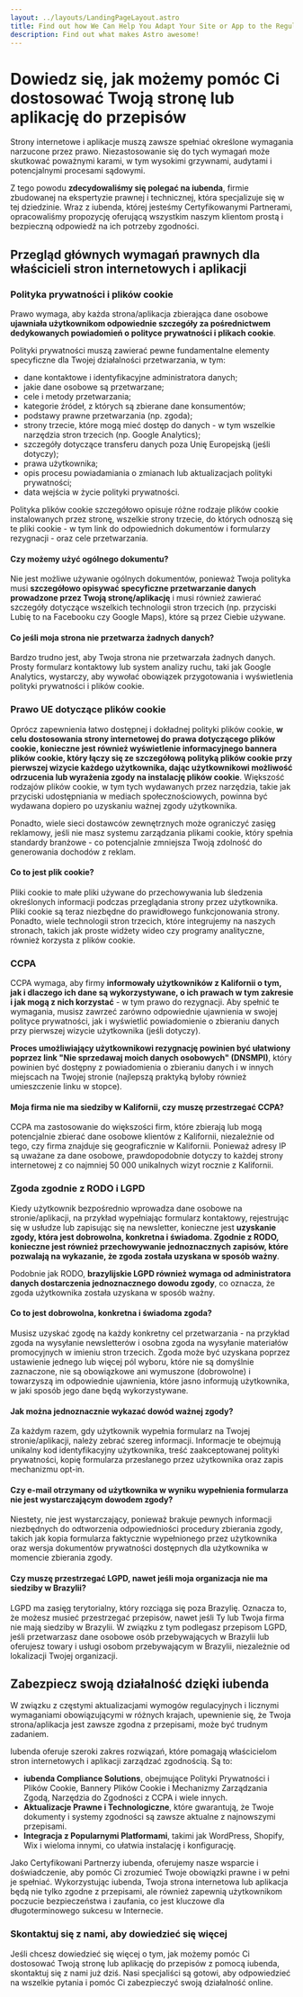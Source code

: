 ```yaml
---
layout: ../layouts/LandingPageLayout.astro
title: Find out how We Can Help You Adapt Your Site or App to the Regulations
description: Find out what makes Astro awesome!
---
```

# Dowiedz się, jak możemy pomóc Ci dostosować Twoją stronę lub aplikację do przepisów

Strony internetowe i aplikacje muszą zawsze spełniać określone wymagania narzucone przez prawo. Niezastosowanie się do tych wymagań może skutkować poważnymi karami, w tym wysokimi grzywnami, audytami i potencjalnymi procesami sądowymi.

Z tego powodu **zdecydowaliśmy się polegać na iubenda**, firmie zbudowanej na ekspertyzie prawnej i technicznej, która specjalizuje się w tej dziedzinie. Wraz z iubenda, której jesteśmy Certyfikowanymi Partnerami, opracowaliśmy propozycję oferującą wszystkim naszym klientom prostą i bezpieczną odpowiedź na ich potrzeby zgodności.

## Przegląd głównych wymagań prawnych dla właścicieli stron internetowych i aplikacji

### Polityka prywatności i plików cookie

Prawo wymaga, aby każda strona/aplikacja zbierająca dane osobowe **ujawniała użytkownikom odpowiednie szczegóły za pośrednictwem dedykowanych powiadomień o polityce prywatności i plikach cookie**.

Polityki prywatności muszą zawierać pewne fundamentalne elementy specyficzne dla Twojej działalności przetwarzania, w tym:

- dane kontaktowe i identyfikacyjne administratora danych;
- jakie dane osobowe są przetwarzane;
- cele i metody przetwarzania;
- kategorie źródeł, z których są zbierane dane konsumentów;
- podstawy prawne przetwarzania (np. zgoda);
- strony trzecie, które mogą mieć dostęp do danych - w tym wszelkie narzędzia stron trzecich (np. Google Analytics);
- szczegóły dotyczące transferu danych poza Unię Europejską (jeśli dotyczy);
- prawa użytkownika;
- opis procesu powiadamiania o zmianach lub aktualizacjach polityki prywatności;
- data wejścia w życie polityki prywatności.

Polityka plików cookie szczegółowo opisuje różne rodzaje plików cookie instalowanych przez stronę, wszelkie strony trzecie, do których odnoszą się te pliki cookie - w tym link do odpowiednich dokumentów i formularzy rezygnacji - oraz cele przetwarzania.


#### Czy możemy użyć ogólnego dokumentu?

Nie jest możliwe używanie ogólnych dokumentów, ponieważ Twoja polityka musi **szczegółowo opisywać specyficzne przetwarzanie danych prowadzone przez Twoją stronę/aplikację** i musi również zawierać szczegóły dotyczące wszelkich technologii stron trzecich (np. przyciski Lubię to na Facebooku czy Google Maps), które są przez Ciebie używane.

#### Co jeśli moja strona nie przetwarza żadnych danych?

Bardzo trudno jest, aby Twoja strona nie przetwarzała żadnych danych. Prosty formularz kontaktowy lub system analizy ruchu, taki jak Google Analytics, wystarczy, aby wywołać obowiązek przygotowania i wyświetlenia polityki prywatności i plików cookie.

### Prawo UE dotyczące plików cookie

Oprócz zapewnienia łatwo dostępnej i dokładnej polityki plików cookie, **w celu dostosowania strony internetowej do prawa dotyczącego plików cookie, konieczne jest również wyświetlenie informacyjnego bannera plików cookie, który łączy się ze szczegółową polityką plików cookie przy pierwszej wizycie każdego użytkownika, dając użytkownikowi możliwość odrzucenia lub wyrażenia zgody na instalację plików cookie**. Większość rodzajów plików cookie, w tym tych wydawanych przez narzędzia, takie jak przyciski udostępniania w mediach społecznościowych, powinna być wydawana dopiero po uzyskaniu ważnej zgody użytkownika.

Ponadto, wiele sieci dostawców zewnętrznych może ograniczyć zasięg reklamowy, jeśli nie masz systemu zarządzania plikami cookie, który spełnia standardy branżowe - co potencjalnie zmniejsza Twoją zdolność do generowania dochodów z reklam.

#### Co to jest plik cookie?

Pliki cookie to małe pliki używane do przechowywania lub śledzenia określonych informacji podczas przeglądania strony przez użytkownika. Pliki cookie są teraz niezbędne do prawidłowego funkcjonowania strony. Ponadto, wiele technologii stron trzecich, które integrujemy na naszych stronach, takich jak proste widżety wideo czy programy analityczne, również korzysta z plików cookie.

### CCPA

CCPA wymaga, aby firmy **informowały użytkowników z Kalifornii o tym, jak i dlaczego ich dane są wykorzystywane, o ich prawach w tym zakresie i jak mogą z nich korzystać** - w tym prawo do rezygnacji. Aby spełnić te wymagania, musisz zawrzeć zarówno odpowiednie ujawnienia w swojej polityce prywatności, jak i wyświetlić powiadomienie o zbieraniu danych przy pierwszej wizycie użytkownika (jeśli dotyczy).

**Proces umożliwiający użytkownikowi rezygnację powinien być ułatwiony poprzez link "Nie sprzedawaj moich danych osobowych" (DNSMPI)**, który powinien być dostępny z powiadomienia o zbieraniu danych i w innych miejscach na Twojej stronie (najlepszą praktyką byłoby również umieszczenie linku w stopce).

#### Moja firma nie ma siedziby w Kalifornii, czy muszę przestrzegać CCPA?

CCPA ma zastosowanie do większości firm, które zbierają lub mogą potencjalnie zbierać dane osobowe klientów z Kalifornii, niezależnie od tego, czy firma znajduje się geograficznie w Kalifornii. Ponieważ adresy IP są uważane za dane osobowe, prawdopodobnie dotyczy to każdej strony internetowej z co najmniej 50 000 unikalnych wizyt rocznie z Kalifornii.

### Zgoda zgodnie z RODO i LGPD

Kiedy użytkownik bezpośrednio wprowadza dane osobowe na stronie/aplikacji, na przykład wypełniając formularz kontaktowy, rejestrując się w usłudze lub zapisując się na newsletter, konieczne jest **uzyskanie zgody, która jest dobrowolna, konkretna i świadoma. Zgodnie z RODO, konieczne jest również przechowywanie jednoznacznych zapisów, które pozwalają na wykazanie, że zgoda została uzyskana w sposób ważny**.

Podobnie jak RODO, **brazylijskie LGPD również wymaga od administratora danych dostarczenia jednoznacznego dowodu zgody**, co oznacza, że zgoda użytkownika została uzyskana w sposób ważny.

#### Co to jest dobrowolna, konkretna i świadoma zgoda?

Musisz uzyskać zgodę na każdy konkretny cel przetwarzania - na przykład zgoda na wysyłanie newsletterów i osobna zgoda na wysyłanie materiałów promocyjnych w imieniu stron trzecich. Zgoda może być uzyskana poprzez ustawienie jednego lub więcej pól wyboru, które nie są domyślnie zaznaczone, nie są obowiązkowe ani wymuszone (dobrowolne) i towarzyszą im odpowiednie ujawnienia, które jasno informują użytkownika, w jaki sposób jego dane będą wykorzystywane.

#### Jak można jednoznacznie wykazać dowód ważnej zgody?

Za każdym razem, gdy użytkownik wypełnia formularz na Twojej stronie/aplikacji, należy zebrać szereg informacji. Informacje te obejmują unikalny kod identyfikacyjny użytkownika, treść zaakceptowanej polityki prywatności, kopię formularza przesłanego przez użytkownika oraz zapis mechanizmu opt-in.

#### Czy e-mail otrzymany od użytkownika w wyniku wypełnienia formularza nie jest wystarczającym dowodem zgody?

Niestety, nie jest wystarczający, ponieważ brakuje pewnych informacji niezbędnych do odtworzenia odpowiedniości procedury zbierania zgody, takich jak kopia formularza faktycznie wypełnionego przez użytkownika oraz wersja dokumentów prywatności dostępnych dla użytkownika w momencie zbierania zgody.

#### Czy muszę przestrzegać LGPD, nawet jeśli moja organizacja nie ma siedziby w Brazylii?

LGPD ma zasięg terytorialny, który rozciąga się poza Brazylię. Oznacza to, że możesz musieć przestrzegać przepisów, nawet jeśli Ty lub Twoja firma nie mają siedziby w Brazylii. W związku z tym podlegasz przepisom LGPD, jeśli przetwarzasz dane osobowe osób przebywających w Brazylii lub oferujesz towary i usługi osobom przebywającym w Brazylii, niezależnie od lokalizacji Twojej organizacji.

## Zabezpiecz swoją działalność dzięki iubenda

W związku z częstymi aktualizacjami wymogów regulacyjnych i licznymi wymaganiami obowiązującymi w różnych krajach, upewnienie się, że Twoja strona/aplikacja jest zawsze zgodna z przepisami, może być trudnym zadaniem.

Iubenda oferuje szeroki zakres rozwiązań, które pomagają właścicielom stron internetowych i aplikacji zarządzać zgodnością. Są to:

- **iubenda Compliance Solutions**, obejmujące Polityki Prywatności i Plików Cookie, Bannery Plików Cookie i Mechanizmy Zarządzania Zgodą, Narzędzia do Zgodności z CCPA i wiele innych.
- **Aktualizacje Prawne i Technologiczne**, które gwarantują, że Twoje dokumenty i systemy zgodności są zawsze aktualne z najnowszymi przepisami.
- **Integracja z Popularnymi Platformami**, takimi jak WordPress, Shopify, Wix i wieloma innymi, co ułatwia instalację i konfigurację.

Jako Certyfikowani Partnerzy iubenda, oferujemy nasze wsparcie i doświadczenie, aby pomóc Ci zrozumieć Twoje obowiązki prawne i w pełni je spełniać. Wykorzystując iubenda, Twoja strona internetowa lub aplikacja będą nie tylko zgodne z przepisami, ale również zapewnią użytkownikom poczucie bezpieczeństwa i zaufania, co jest kluczowe dla długoterminowego sukcesu w Internecie.

### Skontaktuj się z nami, aby dowiedzieć się więcej

Jeśli chcesz dowiedzieć się więcej o tym, jak możemy pomóc Ci dostosować Twoją stronę lub aplikację do przepisów z pomocą iubenda, skontaktuj się z nami już dziś. Nasi specjaliści są gotowi, aby odpowiedzieć na wszelkie pytania i pomóc Ci zabezpieczyć swoją działalność online.
